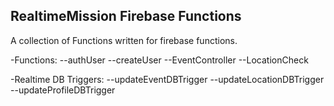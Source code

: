 ## RealtimeMission Firebase Functions

A collection of Functions written for firebase functions.

-Functions:
--authUser
--createUser
--EventController
--LocationCheck

-Realtime DB Triggers:
--updateEventDBTrigger
--updateLocationDBTrigger
--updateProfileDBTrigger